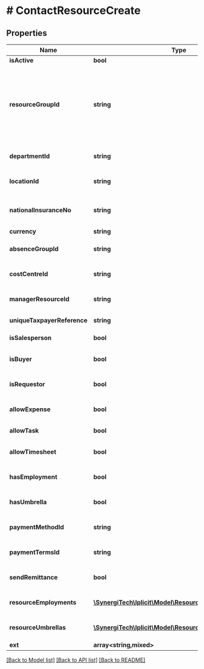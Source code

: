 # # ContactResourceCreate

## Properties

Name | Type | Description | Notes
------------ | ------------- | ------------- | -------------
**isActive** | **bool** |  | [optional]
**resourceGroupId** | **string** | Required, the *Resource group* will determine defaults for all the other unspecified resource fields. See &#x60;ResourceGroup&#x60; catalog. |
**departmentId** | **string** | Resource department id or code | [optional]
**locationId** | **string** | Resource location id or code | [optional]
**nationalInsuranceNo** | **string** | Resource national insurance number | [optional]
**currency** | **string** |  | [optional]
**absenceGroupId** | **string** | Resource absence group id or code | [optional]
**costCentreId** | **string** | Resource cost centre id or code | [optional]
**managerResourceId** | **string** | Resource manager id or code | [optional]
**uniqueTaxpayerReference** | **string** | Resource tax reference | [optional]
**isSalesperson** | **bool** | Resource is a sales person | [optional]
**isBuyer** | **bool** | Resource is responsible for purchase orders | [optional]
**isRequestor** | **bool** | Resource is responsible for requisitions | [optional]
**allowExpense** | **bool** | Resource is allowed expenses | [optional]
**allowTask** | **bool** | Resource can be allocated tasks | [optional]
**allowTimesheet** | **bool** | Resource can record timesheets | [optional]
**hasEmployment** | **bool** | Resource can record employment | [optional]
**hasUmbrella** | **bool** | Resource can record umbrella supplier | [optional]
**paymentMethodId** | **string** | Expense payment method id or code | [optional]
**paymentTermsId** | **string** | Expense payment terms id or code | [optional]
**sendRemittance** | **bool** | Expense remittance advice produced | [optional]
**resourceEmployments** | [**\SynergiTech\Iplicit\Model\ResourceEmploymentCreate[]**](ResourceEmploymentCreate.md) | List of resource employment records | [optional]
**resourceUmbrellas** | [**\SynergiTech\Iplicit\Model\ResourceUmbrellaCreate[]**](ResourceUmbrellaCreate.md) | List of resource umbrella supplier records | [optional]
**ext** | **array<string,mixed>** | Custom fields | [optional]

[[Back to Model list]](../../README.md#models) [[Back to API list]](../../README.md#endpoints) [[Back to README]](../../README.md)
